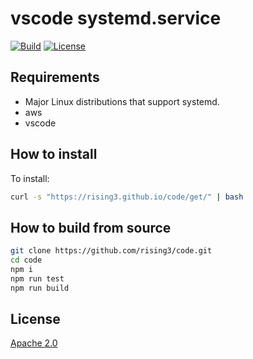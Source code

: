 # vscode systemd.service
[![Build](https://github.com/rising3/code/actions/workflows/build.yml/badge.svg)](https://github.com/rising3/code/actions/workflows/build.yml)
[![License](https://img.shields.io/badge/License-Apache_2.0-blue.svg)](LICENSE)


## Requirements

- Major Linux distributions that support systemd.
- aws
- vscode

## How to install

To install:

``` bash
curl -s "https://rising3.github.io/code/get/" | bash
```
## How to build from source

```sh
git clone https://github.com/rising3/code.git
cd code
npm i
npm run test
npm run build
```

## License

[Apache 2.0](LICENSE)